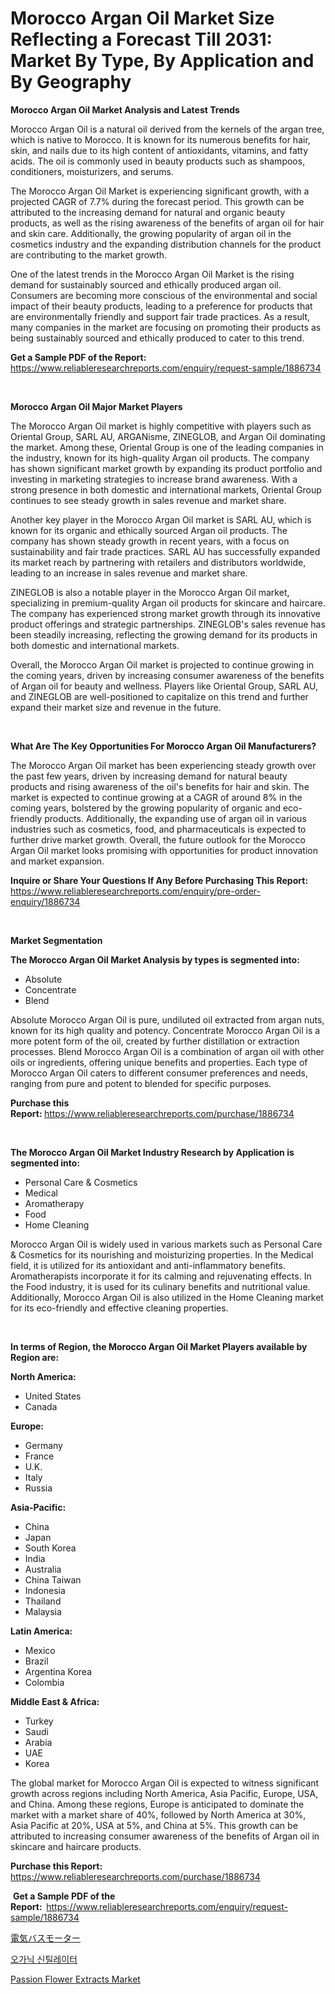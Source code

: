 <p><h1>Morocco Argan Oil Market Size Reflecting a Forecast Till 2031: Market By Type, By Application and By Geography</h1></p><p><strong>Morocco Argan Oil Market Analysis and Latest Trends</strong></p>
<p><p>Morocco Argan Oil is a natural oil derived from the kernels of the argan tree, which is native to Morocco. It is known for its numerous benefits for hair, skin, and nails due to its high content of antioxidants, vitamins, and fatty acids. The oil is commonly used in beauty products such as shampoos, conditioners, moisturizers, and serums.</p><p>The Morocco Argan Oil Market is experiencing significant growth, with a projected CAGR of 7.7% during the forecast period. This growth can be attributed to the increasing demand for natural and organic beauty products, as well as the rising awareness of the benefits of argan oil for hair and skin care. Additionally, the growing popularity of argan oil in the cosmetics industry and the expanding distribution channels for the product are contributing to the market growth.</p><p>One of the latest trends in the Morocco Argan Oil Market is the rising demand for sustainably sourced and ethically produced argan oil. Consumers are becoming more conscious of the environmental and social impact of their beauty products, leading to a preference for products that are environmentally friendly and support fair trade practices. As a result, many companies in the market are focusing on promoting their products as being sustainably sourced and ethically produced to cater to this trend.</p></p>
<p><strong>Get a Sample PDF of the Report:&nbsp;</strong> <a href="https://www.reliableresearchreports.com/enquiry/request-sample/1886734">https://www.reliableresearchreports.com/enquiry/request-sample/1886734</a></p>
<p>&nbsp;</p>
<p><strong>Morocco Argan Oil Major Market Players</strong></p>
<p><p>The Morocco Argan Oil market is highly competitive with players such as Oriental Group, SARL AU, ARGANisme, ZINEGLOB, and Argan Oil dominating the market. Among these, Oriental Group is one of the leading companies in the industry, known for its high-quality Argan oil products. The company has shown significant market growth by expanding its product portfolio and investing in marketing strategies to increase brand awareness. With a strong presence in both domestic and international markets, Oriental Group continues to see steady growth in sales revenue and market share.</p><p>Another key player in the Morocco Argan Oil market is SARL AU, which is known for its organic and ethically sourced Argan oil products. The company has shown steady growth in recent years, with a focus on sustainability and fair trade practices. SARL AU has successfully expanded its market reach by partnering with retailers and distributors worldwide, leading to an increase in sales revenue and market share.</p><p>ZINEGLOB is also a notable player in the Morocco Argan Oil market, specializing in premium-quality Argan oil products for skincare and haircare. The company has experienced strong market growth through its innovative product offerings and strategic partnerships. ZINEGLOB's sales revenue has been steadily increasing, reflecting the growing demand for its products in both domestic and international markets.</p><p>Overall, the Morocco Argan Oil market is projected to continue growing in the coming years, driven by increasing consumer awareness of the benefits of Argan oil for beauty and wellness. Players like Oriental Group, SARL AU, and ZINEGLOB are well-positioned to capitalize on this trend and further expand their market size and revenue in the future.</p></p>
<p>&nbsp;</p>
<p><strong>What Are The Key Opportunities For Morocco Argan Oil Manufacturers?</strong></p>
<p><p>The Morocco Argan Oil market has been experiencing steady growth over the past few years, driven by increasing demand for natural beauty products and rising awareness of the oil's benefits for hair and skin. The market is expected to continue growing at a CAGR of around 8% in the coming years, bolstered by the growing popularity of organic and eco-friendly products. Additionally, the expanding use of argan oil in various industries such as cosmetics, food, and pharmaceuticals is expected to further drive market growth. Overall, the future outlook for the Morocco Argan Oil market looks promising with opportunities for product innovation and market expansion.</p></p>
<p><strong>Inquire or Share Your Questions If Any Before Purchasing This Report:</strong> <a href="https://www.reliableresearchreports.com/enquiry/pre-order-enquiry/1886734">https://www.reliableresearchreports.com/enquiry/pre-order-enquiry/1886734</a></p>
<p>&nbsp;</p>
<p><strong>Market Segmentation</strong></p>
<p><strong>The Morocco Argan Oil Market Analysis by types is segmented into:</strong></p>
<p><ul><li>Absolute</li><li>Concentrate</li><li>Blend</li></ul></p>
<p><p>Absolute Morocco Argan Oil is pure, undiluted oil extracted from argan nuts, known for its high quality and potency. Concentrate Morocco Argan Oil is a more potent form of the oil, created by further distillation or extraction processes. Blend Morocco Argan Oil is a combination of argan oil with other oils or ingredients, offering unique benefits and properties. Each type of Morocco Argan Oil caters to different consumer preferences and needs, ranging from pure and potent to blended for specific purposes.</p></p>
<p><strong>Purchase this Report:&nbsp;</strong><a href="https://www.reliableresearchreports.com/purchase/1886734">https://www.reliableresearchreports.com/purchase/1886734</a></p>
<p>&nbsp;</p>
<p><strong>The Morocco Argan Oil Market Industry Research by Application is segmented into:</strong></p>
<p><ul><li>Personal Care & Cosmetics</li><li>Medical</li><li>Aromatherapy</li><li>Food</li><li>Home Cleaning</li></ul></p>
<p><p>Morocco Argan Oil is widely used in various markets such as Personal Care & Cosmetics for its nourishing and moisturizing properties. In the Medical field, it is utilized for its antioxidant and anti-inflammatory benefits. Aromatherapists incorporate it for its calming and rejuvenating effects. In the Food industry, it is used for its culinary benefits and nutritional value. Additionally, Morocco Argan Oil is also utilized in the Home Cleaning market for its eco-friendly and effective cleaning properties.</p></p>
<p>&nbsp;</p>
<p><strong>In terms of Region, the Morocco Argan Oil Market Players available by Region are:</strong></p>
<p>
    <p> <strong> North America: </strong>
        <ul>
            <li>United States</li>
            <li>Canada</li>
        </ul>
        </p> 
    <p> <strong> Europe: </strong>
        <ul>
            <li>Germany</li>
            <li>France</li>
            <li>U.K.</li>
            <li>Italy</li>
            <li>Russia</li>
        </ul>
        </p> 
    <p> <strong> Asia-Pacific: </strong>
        <ul>
            <li>China</li>
            <li>Japan</li>
            <li>South Korea</li>
            <li>India</li>
            <li>Australia</li>
            <li>China Taiwan</li>
            <li>Indonesia</li>
            <li>Thailand</li>
            <li>Malaysia</li>
        </ul>
        </p> 
    <p> <strong> Latin America: </strong>
        <ul>
            <li>Mexico</li>
            <li>Brazil</li>
            <li>Argentina Korea</li>
            <li>Colombia</li>
        </ul>
        </p> 
    <p> <strong> Middle East & Africa: </strong>
        <ul>
            <li>Turkey</li>
            <li>Saudi</li>
            <li>Arabia</li>
            <li>UAE</li>
            <li>Korea</li>
        </ul>
    </p>
    </p>
<p><p>The global market for Morocco Argan Oil is expected to witness significant growth across regions including North America, Asia Pacific, Europe, USA, and China. Among these regions, Europe is anticipated to dominate the market with a market share of 40%, followed by North America at 30%, Asia Pacific at 20%, USA at 5%, and China at 5%. This growth can be attributed to increasing consumer awareness of the benefits of Argan oil in skincare and haircare products.</p></p>
<p><strong>Purchase this Report: </strong><a href="https://www.reliableresearchreports.com/purchase/1886734">https://www.reliableresearchreports.com/purchase/1886734</a></p>
<p>&nbsp;<strong>Get a Sample PDF of the Report:&nbsp;&nbsp;</strong><a href="https://www.reliableresearchreports.com/enquiry/request-sample/1886734">https://www.reliableresearchreports.com/enquiry/request-sample/1886734</a></p>
<p><strong></strong></p>
<p><p><a href="https://medium.com/@chrispbacon162023/%E9%9B%BB%E5%8B%95%E3%83%90%E3%82%B9%E3%83%A2%E3%83%BC%E3%82%BF%E3%83%BC%E5%B8%82%E5%A0%B4%E3%81%AE%E5%B1%95%E6%9C%9B-%E7%94%A3%E6%A5%AD%E6%A6%82%E8%A6%81%E3%81%A8%E4%BA%88%E6%B8%AC-2024%E5%B9%B4%E3%81%8B%E3%82%892031%E5%B9%B4-0d38a1204338">電気バスモーター</a></p><p><a href="https://medium.com/@kalimetz2023/%EC%9C%A0%EA%B8%B0-%EB%B0%9C%EA%B4%91%EC%B2%B4-%EC%8B%9C%EC%9E%A5-%EB%8F%99%ED%96%A5-%EB%B0%8F-%EC%8B%9C%EC%9E%A5-%EB%B6%84%EC%84%9D%EC%9D%80-2024%EB%85%84%EB%B6%80%ED%84%B0-2031%EB%85%84%EA%B9%8C%EC%A7%80-%EC%98%88%EC%B8%A1%EB%90%A9%EB%8B%88%EB%8B%A4-976d04ef02cc">오가닉 신틸레이터</a></p><p><a href="https://github.com/moyahfrancoestellec51j635wcx/Market-Research-Report-List-1/blob/main/passion-flower-extracts-market.md">Passion Flower Extracts Market</a></p></p>